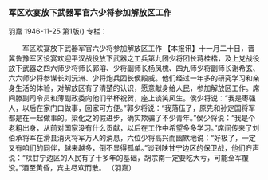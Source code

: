 ### 军区欢宴放下武器军官六少将参加解放区工作
羽嘉
1946-11-25
第1版()
专栏：

　　军区欢宴放下武器军官六少将参加解放区工作
    【本报讯】十一月二十日，晋冀鲁豫军区设宴欢迎平汉战役放下武器之工兵第九团少将团长蒋桂楷，及上党战役放下武器之四六师少将师长郭溶、少将副师长杨凤槐、四九师少将副师长谢希玄、六六师少将参谋长刘沅洲、少将炮兵团长侯殿威。他们经过一年多的研究学习和亲身生活的体验，对解放区有了清楚的认识，愿意献身给人民，参加解放区工作。席间滕副司令员和薄副政委向他们举杯祝贺，座上谈笑风生。侯少将说：“我是枣强人，以后在家门口做事，回家可方便。”郭少将说：“我落伍了，原先和孙定国将军都是在一起做事的。梁化之的假进步，确实欺骗了不少青年。”侯少将说：“我是个老粗出身，从前对国家没有什么贡献，以后在工作中希望多多学习。”席间传来了刘伯承将军在滑县消灭将军万人的消息，六位少将高兴而幽默地说：“好极了，一定又有咱们的同伴，越来越多，倒不显得孤单。”谈到陕甘宁边区的保卫战，他们齐声说：“陕甘宁边区的人民有了十多年的基础，胡宗南一定要吃大亏，可能全军覆没。”酒至黄昏，宾主尽欢而散。
                  （羽嘉）

